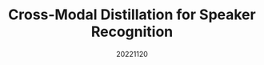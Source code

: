 ---
title: "Cross-Modal Distillation for Speaker Recognition"
date: 20221120
category: "vision"
author_list: "Yufeng Jin, Guosheng Hu,Haonan Chen, Duoqian Miao, Liang Hu, Cairong Zhao"
pub_in: "AAAI 2023"
pdf_url: "https://dl.acm.org/doi/10.1609/aaai.v37i11.26525"
img_path1: "CMDSR.png"
---